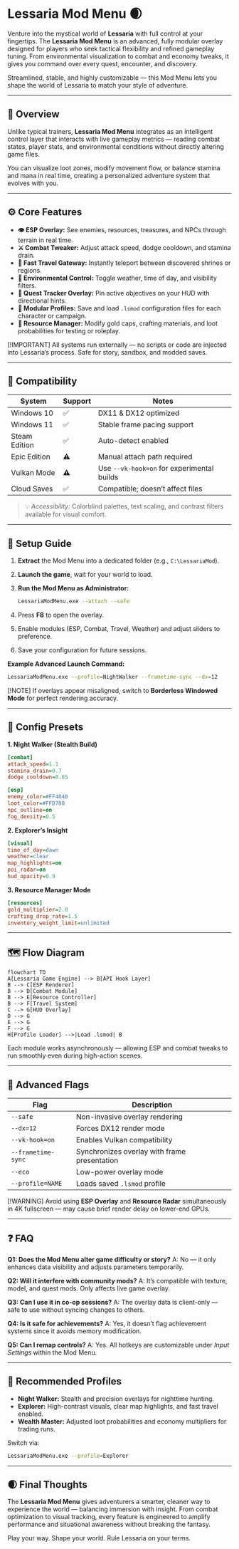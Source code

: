 # Lessaria Mod Menu 🌒

Venture into the mystical world of **Lessaria** with full control at your fingertips. The **Lessaria Mod Menu** is an advanced, fully modular overlay designed for players who seek tactical flexibility and refined gameplay tuning. From environmental visualization to combat and economy tweaks, it gives you command over every quest, encounter, and discovery.

Streamlined, stable, and highly customizable — this Mod Menu lets you shape the world of Lessaria to match your style of adventure.

---

## 🧭 Overview

Unlike typical trainers, **Lessaria Mod Menu** integrates as an intelligent control layer that interacts with live gameplay metrics — reading combat states, player stats, and environmental conditions without directly altering game files.

You can visualize loot zones, modify movement flow, or balance stamina and mana in real time, creating a personalized adventure system that evolves with you.

---

## ⚙️ Core Features

* **👁 ESP Overlay:** See enemies, resources, treasures, and NPCs through terrain in real time.
* **⚔️ Combat Tweaker:** Adjust attack speed, dodge cooldown, and stamina drain.
* **💨 Fast Travel Gateway:** Instantly teleport between discovered shrines or regions.
* **🌙 Environmental Control:** Toggle weather, time of day, and visibility filters.
* **📜 Quest Tracker Overlay:** Pin active objectives on your HUD with directional hints.
* **💾 Modular Profiles:** Save and load `.lsmod` configuration files for each character or campaign.
* **🧩 Resource Manager:** Modify gold caps, crafting materials, and loot probabilities for testing or roleplay.

[!IMPORTANT]
All systems run externally — no scripts or code are injected into Lessaria’s process. Safe for story, sandbox, and modded saves.

---

## 🧠 Compatibility

| System        | Support | Notes                                      |
| ------------- | ------- | ------------------------------------------ |
| Windows 10    | ✅       | DX11 & DX12 optimized                      |
| Windows 11    | ✅       | Stable frame pacing support                |
| Steam Edition | ✅       | Auto-detect enabled                        |
| Epic Edition  | ⚠️      | Manual attach path required                |
| Vulkan Mode   | ⚠️      | Use `--vk-hook=on` for experimental builds |
| Cloud Saves   | ✅       | Compatible; doesn’t affect files           |

> 💡 *Accessibility:* Colorblind palettes, text scaling, and contrast filters available for visual comfort.

---

## 🚀 Setup Guide

1. **Extract** the Mod Menu into a dedicated folder (e.g., `C:\LessariaMod`).
2. **Launch the game**, wait for your world to load.
3. **Run the Mod Menu as Administrator:**

   ```bash
   LessariaModMenu.exe --attach --safe
   ```
4. Press **F8** to open the overlay.
5. Enable modules (ESP, Combat, Travel, Weather) and adjust sliders to preference.
6. Save your configuration for future sessions.

**Example Advanced Launch Command:**

```bash
LessariaModMenu.exe --profile=NightWalker --frametime-sync --dx=12
```

[!NOTE]
If overlays appear misaligned, switch to **Borderless Windowed Mode** for perfect rendering accuracy.

---

## 🧩 Config Presets

**1. Night Walker (Stealth Build)**

```ini
[combat]
attack_speed=1.1
stamina_drain=0.7
dodge_cooldown=0.85

[esp]
enemy_color=#FF4040
loot_color=#FFD700
npc_outline=on
fog_density=0.5
```

**2. Explorer’s Insight**

```ini
[visual]
time_of_day=dawn
weather=clear
map_highlights=on
poi_radar=on
hud_opacity=0.9
```

**3. Resource Manager Mode**

```ini
[resources]
gold_multiplier=2.0
crafting_drop_rate=1.5
inventory_weight_limit=unlimited
```

---

## 🗺 Flow Diagram

```mermaid
flowchart TD
A[Lessaria Game Engine] --> B[API Hook Layer]
B --> C[ESP Renderer]
B --> D[Combat Module]
B --> E[Resource Controller]
B --> F[Travel System]
C --> G[HUD Overlay]
D --> G
E --> G
F --> G
H[Profile Loader] -->|Load .lsmod| B
```

Each module works asynchronously — allowing ESP and combat tweaks to run smoothly even during high-action scenes.

---

## 🔧 Advanced Flags

| Flag               | Description                                  |
| ------------------ | -------------------------------------------- |
| `--safe`           | Non-invasive overlay rendering               |
| `--dx=12`          | Forces DX12 render mode                      |
| `--vk-hook=on`     | Enables Vulkan compatibility                 |
| `--frametime-sync` | Synchronizes overlay with frame presentation |
| `--eco`            | Low-power overlay mode                       |
| `--profile=NAME`   | Loads saved `.lsmod` profile                 |

[!WARNING]
Avoid using **ESP Overlay** and **Resource Radar** simultaneously in 4K fullscreen — may cause brief render delay on lower-end GPUs.

---

## ❓ FAQ

**Q1: Does the Mod Menu alter game difficulty or story?**
A: No — it only enhances data visibility and adjusts parameters temporarily.

**Q2: Will it interfere with community mods?**
A: It’s compatible with texture, model, and quest mods. Only affects live game overlay.

**Q3: Can I use it in co-op sessions?**
A: The overlay data is client-only — safe to use without syncing changes to others.

**Q4: Is it safe for achievements?**
A: Yes, it doesn’t flag achievement systems since it avoids memory modification.

**Q5: Can I remap controls?**
A: Yes. All hotkeys are customizable under *Input Settings* within the Mod Menu.

---

## 🧩 Recommended Profiles

* **Night Walker:** Stealth and precision overlays for nighttime hunting.
* **Explorer:** High-contrast visuals, clear map highlights, and fast travel enabled.
* **Wealth Master:** Adjusted loot probabilities and economy multipliers for trading runs.

Switch via:

```bash
LessariaModMenu.exe --profile=Explorer
```

---

## 🌒 Final Thoughts

The **Lessaria Mod Menu** gives adventurers a smarter, cleaner way to experience the world — balancing immersion with insight. From combat optimization to visual tracking, every feature is engineered to amplify performance and situational awareness without breaking the fantasy.

Play your way. Shape your world. Rule Lessaria on your terms.
